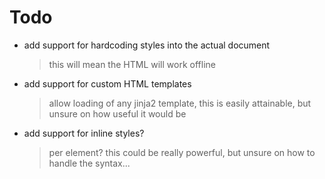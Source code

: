 # Todo

  * add support for hardcoding styles into the actual document
     > this will mean the HTML will work offline
  * add support for custom HTML templates
     > allow loading of any jinja2 template, this is easily attainable, but unsure on how useful it would be
  * add support for inline styles?
     > per element? this could be really powerful, but unsure on how to handle the syntax...
